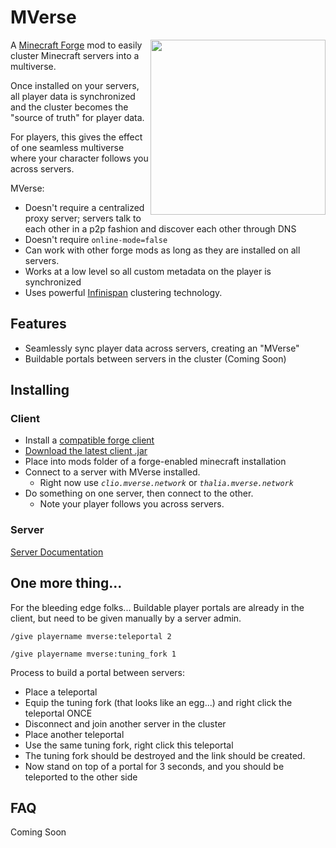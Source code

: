 # MVerse

<img align="right" width="280" height="auto" src="https://user-images.githubusercontent.com/611996/85967969-4fe09d80-b989-11ea-9100-3976bf05ab8a.png">

A [Minecraft Forge](https://github.com/MinecraftForge) mod to easily cluster Minecraft servers into a multiverse.

Once installed on your servers, all player data is synchronized and the cluster becomes the "source of truth" for player data.

For players, this gives the effect of one seamless multiverse where your character follows you across servers.

MVerse:

- Doesn't require a centralized proxy server; servers talk to each other in a p2p fashion and discover each other through DNS
- Doesn't require `online-mode=false`
- Can work with other forge mods as long as they are installed on all servers.
- Works at a low level so all custom metadata on the player is synchronized
- Uses powerful [Infinispan](https://infinispan.org/features/) clustering technology.

## Features

* Seamlessly sync player data across servers, creating an "MVerse"
* Buildable portals between servers in the cluster (Coming Soon)

## Installing

### Client

* Install a [compatible forge client](http://files.minecraftforge.net/maven/net/minecraftforge/forge/1.15.2-31.2.27/forge-1.15.2-31.2.27-installer.jar)
* [Download the latest client .jar](https://github.com/johnsusek/mverse/releases/download/0.2.2/mverse-client-0.2.2.jar)
* Place into mods folder of a forge-enabled minecraft installation
* Connect to a server with MVerse installed.
  * Right now use *`clio.mverse.network`* or *`thalia.mverse.network`*
* Do something on one server, then connect to the other.
  * Note your player follows you across servers.

### Server

[Server Documentation](/server/README.md)

## One more thing...

For the bleeding edge folks...
Buildable player portals are already in the client, but need to be given manually by a server admin.

`/give playername mverse:teleportal 2`

`/give playername mverse:tuning_fork 1`

Process to build a portal between servers:
* Place a teleportal
* Equip the tuning fork (that looks like an egg...) and right click the teleportal ONCE
* Disconnect and join another server in the cluster
* Place another teleportal
* Use the same tuning fork, right click this teleportal
* The tuning fork should be destroyed and the link should be created.
* Now stand on top of a portal for 3 seconds, and you should be teleported to the other side

## FAQ

Coming Soon
